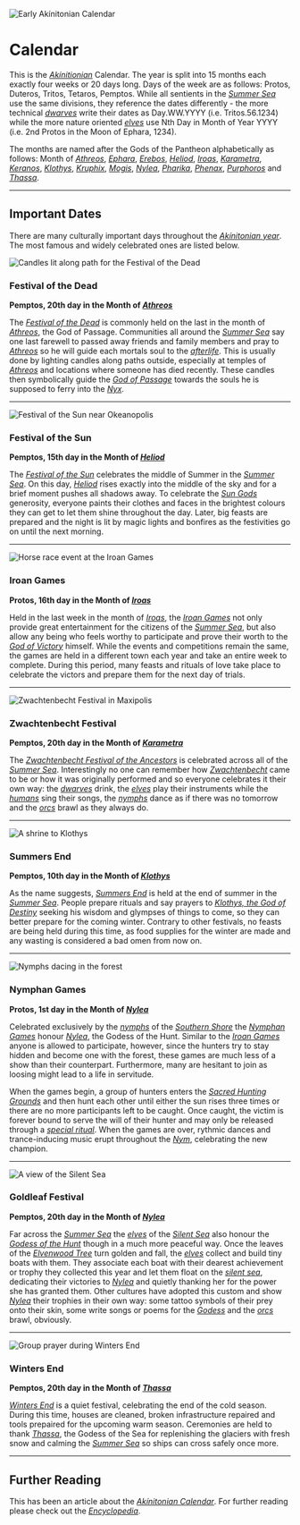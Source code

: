 ![Early Akínitonian Calendar](./assets/img021.png)
# Calendar

This is the [*Akínitionian*](./glossary.md#akínitos) Calendar. The year is split into 15 months each exactly four weeks or 20 days long. Days of the week are as follows: Protos, Duteros, Tritos, Tetaros, Pemptos. While all sentients in the [*Summer Sea*](./glossary.md#summer-sea) use the same divisions, they reference the dates differently - the more technical [*dwarves*](./glossary.md#dwarf) write their dates as Day.WW.YYYY (i.e. Tritos.56.1234) while the more nature oriented [*elves*](./glossary.md#elf) use Nth Day in Month of Year YYYY (i.e. 2nd Protos in the Moon of Ephara, 1234).

The months are named after the Gods of the Pantheon alphabetically as follows: Month of [*Athreos*](./glossary.md#athreos), [*Ephara*](./glossary.md#ephara), [*Erebos*](./glossary.md#erebos), [*Heliod*](./glossary.md#heliod), [*Iroas*](./glossary.md#iroas), [*Karametra*](./glossary.md#karametra), [*Keranos*](./glossary.md#keranos), [*Klothys*](./glossary.md#klothys), [*Kruphix*](./glossary.md#kruphix), [*Mogis*](./glossary.md#mogis), [*Nylea*](./glossary.md#nylea), [*Pharika*](./glossary.md#pharika), [*Phenax*](./glossary.md#phenax), [*Purphoros*](./glossary.md#purphoros) and [*Thassa*](./glossary.md#thassa). 

---

## Important Dates
There are many culturally important days throughout the [*Akínitonian year*](./glossary.md#akínitos). The most famous and widely celebrated ones are listed below.

![Candles lit along path for the Festival of the Dead](./assets/img022.png)

### Festival of the Dead
**Pemptos, 20th day in the Month of [*Athreos*](./glossary.md#athreos)**

The [*Festival of the Dead*](./glossary.md#festival-of-the-dead) is commonly held on the last in the month of [*Athreos*](./glossary.md#athreos), the God of Passage. Communities all around the [*Summer Sea*](./glossary.md#summer-sea) say one last farewell to passed away friends and family members and pray to [*Athreos*](./glossary.md#athreos) so he will guide each mortals soul to the [*afterlife*](./glossary.md#nyx). This is usually done by lighting candles along paths outside, especially at temples of [*Athreos*](./glossary.md#athreos) and locations where someone has died recently. These candles then symbolically guide the [*God of Passage*](./glossary.md#athreos) towards the souls he is supposed to ferry into the [*Nyx*](./glossary.md#nyx). 

---

![Festival of the Sun near Okeanopolis](./assets/img023.png)

### Festival of the Sun
**Pemptos, 15th day in the Month of [*Heliod*](./glossary.md#heliod)**

The [*Festival of the Sun*](./glossary.md#festival-of-the-sun) celebrates the middle of Summer in the [*Summer Sea*](./glossary.md#summer-sea). On this day, [*Heliod*](./glossary.md#heliod) rises exactly into the middle of the sky and for a brief moment pushes all shadows away. To celebrate the [*Sun Gods*](./glossary.md#heliod) generosity, everyone paints their clothes and faces in the brightest colours they can get to let them shine throughout the day. Later, big feasts are prepared and the night is lit by magic lights and bonfires as the festivities go on until the next morning.

---

![Horse race event at the Iroan Games](./assets/img024.png)

### Iroan Games
**Protos, 16th day in the Month of [*Iroas*](./glossary.md#iroas)**

Held in the last week in the month of [*Iroas*](./glossary.md#iroas), the [*Iroan Games*](./glossary.md#iroan-games) not only provide great entertainment for the citizens of the [*Summer Sea*](./glossary.md#summer-sea), but also allow any being who feels worthy to participate and prove their worth to the [*God of Victory*](./glossary.md#iroas) himself. While the events and competitions remain the same, the games are held in a different town each year and take an entire week to complete. During this period, many feasts and rituals of love take place to celebrate the victors and prepare them for the next day of trials.

---

![Zwachtenbecht Festival in Maxipolis](./assets/img020.png)

### Zwachtenbecht Festival
**Pemptos, 20th day in the Month of [*Karametra*](./glossary.md#karametra)**

The [*Zwachtenbecht Festival of the Ancestors*](./glossary.md#zwachtenbecht) is celebrated across all of the [*Summer Sea*](./glossary.md#summer-sea). Interestingly no one can remember how [*Zwachtenbecht*](./glossary.md#zwachtenbecht) came to be or how it was originally performed and so everyone celebrates it their own way: the [*dwarves*](./glossary.md#dwarf) drink, the [*elves*](./glossary.md#elf) play their instruments while the [*humans*](./glossary.md#human) sing their songs, the [*nymphs*](./glossary.md#nymph) dance as if there was no tomorrow and the [*orcs*](./glossary.md#orc) brawl as they always do.

---

![A shrine to Klothys](./assets/img025.png)

### Summers End
**Pemptos, 10th day in the Month of [*Klothys*](./glossary.md#klothys)**

As the name suggests, [*Summers End*](./glossary.md#summers-end) is held at the end of summer in the [*Summer Sea*](./glossary.md#summer-sea). People prepare rituals and say prayers to [*Klothys, the God of Destiny*](./glossary.md#klothys) seeking his wisdom and glympses of things to come, so they can better prepare for the coming winter. Contrary to other festivals, no feasts are being held during this time, as food supplies for the winter are made and any wasting is considered a bad omen from now on. 

---

![Nymphs dacing in the forest](./assets/img026.png)

### Nymphan Games
**Protos, 1st day in the Month of [*Nylea*](./glossary.md#nylea)**

Celebrated exclusively by the [*nymphs*](./glossary.md#nymph) of the [*Southern Shore*](./glossary.md#southern-shores) the [*Nymphan Games*](./glossary.md#nymphan-games) honour [*Nylea*](./glossary.md#nylea), the Godess of the Hunt. Similar to the [*Iroan Games*](./glossary.md#iroan-games) anyone is allowed to participate, however, since the hunters try to stay hidden and become one with the forest, these games are much less of a show than their counterpart. Furthermore, many are hesitant to join as loosing might lead to a life in servitude. 

When the games begin, a group of hunters enters the [*Sacred Hunting Grounds*](./glossary.md#nym) and then hunt each other until either the sun rises three times or there are no more participants left to be caught. Once caught, the victim is forever bound to serve the will of their hunter and may only be released through a [*special ritual*](./glossary.md#ritual-of-mercy). When the games are over, rythmic dances and trance-inducing music erupt throughout the [*Nym*](./glossary.md#nym), celebrating the new champion.

---

![A view of the Silent Sea](./assets/img027.png)

### Goldleaf Festival
**Pemptos, 20th day in the Month of [*Nylea*](./glossary.md#nylea)**

Far across the [*Summer Sea*](./glossary.md#summer-sea) the [*elves*](./glossary.md#elf) of the [*Silent Sea*](./glossary.md#silent-sea) also honour the [*Godess of the Hunt*](./glossary.md#nylea) though in a much more peaceful way. Once the leaves of the [*Elvenwood Tree*](./glossary.md#elvenwood-tree) turn golden and fall, the [*elves*](./glossary.md#elf) collect and build tiny boats with them. They associate each boat with their dearest achievement or trophy they collected this year and let them float on the [*silent sea*](./glossary.md#silent-sea), dedicating their victories to [*Nylea*](./glossary.md#nylea) and quietly thanking her for the power she has granted them. Other cultures have adopted this custom and show [*Nylea*](./glossary.md#nylea) their trophies in their own way: some tattoo symbols of their prey onto their skin, some write songs or poems for the [*Godess*](./glossary.md#nylea) and the [*orcs*](./glossary.md#orc) brawl, obviously.

---

![Group prayer during Winters End](./assets/img028.png)

### Winters End
**Pemptos, 20th day in the Month of [*Thassa*](./glossary.md#thassa)**

[*Winters End*](./glossary.md#winters-end) is a quiet festival, celebrating the end of the cold season. During this time, houses are cleaned, broken infrastructure repaired and tools prepaired for the upcoming warm season. Ceremonies are held to thank [*Thassa*](./glossary.md#thassa), the Godess of the Sea for replenishing the glaciers with fresh snow and calming the [*Summer Sea*](./glossary.md#summer-sea) so ships can cross safely once more.

---
## Further Reading
This has been an article about the [*Akínitonian Calendar*](./glossary.md#calendar). For further reading please check out the [*Encyclopedia*](./index.md).